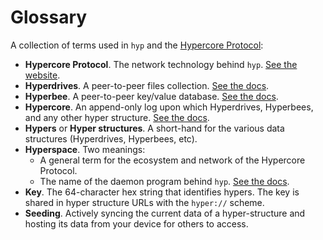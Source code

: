 # Glossary

A collection of terms used in `hyp` and the [Hypercore Protocol](https://hypercore-protocol.org):

- **Hypercore Protocol**. The network technology behind `hyp`. [See the website](https://hypercore-protocol.org).
- **Hyperdrives**. A peer-to-peer files collection. [See the docs](https://github.com/hypercore-protocol/hyperdrive).
- **Hyperbee**. A peer-to-peer key/value database. [See the docs](https://github.com/mafintosh/hyperbee).
- **Hypercore**. An append-only log upon which Hyperdrives, Hyperbees, and any other hyper structure. [See the docs](https://github.com/hypercore-protocol/hypercore).
- **Hypers** or **Hyper structures**. A short-hand for the various data structures (Hyperdrives, Hyperbees, etc).
- **Hyperspace**. Two meanings:
  - A general term for the ecosystem and network of the Hypercore Protocol.
  - The name of the daemon program behind `hyp`. [See the docs](https://github.com/hypercore-protocol/hyperspace).
- **Key**. The 64-character hex string that identifies hypers. The key is shared in hyper structure URLs with the `hyper://` scheme.
- **Seeding**. Actively syncing the current data of a hyper-structure and hosting its data from your device for others to access.